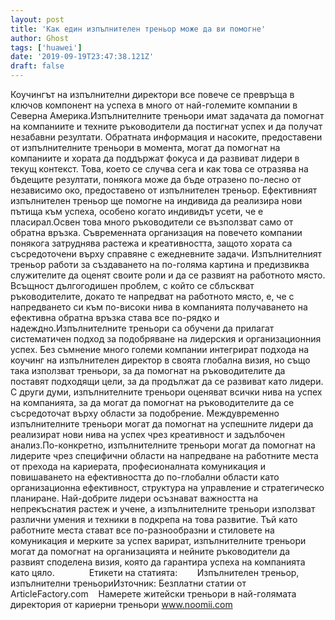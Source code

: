 ```yaml
---
layout: post
title: 'Как един изпълнителен треньор може да ви помогне'
author: Ghost
tags: ['huawei']
date: '2019-09-19T23:47:38.121Z'
draft: false
---
```


Коучингът на изпълнителни директори все повече се превръща в ключов компонент на успеха в много от най-големите компании в Северна Америка.Изпълнителните треньори имат задачата да помогнат на компаниите и техните ръководители да постигнат успех и да получат незабавни резултати. Обратната информация и насоките, предоставени от изпълнителните треньори в момента, могат да помогнат на компаниите и хората да поддържат фокуса и да развиват лидери в текущ контекст. Това, което се случва сега и как това се отразява на бъдещите резултати, понякога може да бъде отразено по-лесно от независимо око, предоставено от изпълнителен треньор. Ефективният изпълнителен треньор ще помогне на индивида да реализира нови пътища към успеха, особено когато индивидът усети, че е пласирал.Освен това много ръководители се възползват само от обратна връзка. Съвременната организация на повечето компании понякога затруднява растежа и креативността, защото хората са съсредоточени върху справяне с ежедневните задачи. Изпълнителният треньор работи за създаването на по-голяма картина и предизвиква служителите да оценят своите роли и да се развият на работното място. Всъщност дългогодишен проблем, с който се сблъскват ръководителите, докато те напредват на работното място, е, че с напредването си към по-високи нива в компанията получаването на ефективна обратна връзка става все по-рядко и надеждно.Изпълнителните треньори са обучени да прилагат систематичен подход за подобряване на лидерския и организационния успех. Без съмнение много големи компании интегрират подхода на коучинг на изпълнителен директор в своята глобална визия, но също така използват треньори, за да помогнат на ръководителите да поставят подходящи цели, за да продължат да се развиват като лидери. С други думи, изпълнителните треньори оценяват всички нива на успех на компанията, за да могат да помогнат на ръководителите да се съсредоточат върху области за подобрение. Междувременно изпълнителните треньори могат да помогнат на успешните лидери да реализират нови нива на успех чрез креативност и задълбочен анализ.По-конкретно, изпълнителните треньори могат да помогнат на лидерите чрез специфични области на напредване на работните места от прехода на кариерата, професионалната комуникация и повишаването на ефективността до по-глобални области като организационна ефективност, структура на управление и стратегическо планиране. Най-добрите лидери осъзнават важността на непрекъснатия растеж и учене, а изпълнителните треньори използват различни умения и техники в подкрепа на това развитие. Тъй като работните места стават все по-разнообразни и стиловете на комуникация и мерките за успех варират, изпълнителните треньори могат да помогнат на организацията и нейните ръководители да развият споделена визия, която да гарантира успеха на компанията като цяло.              Етикети на статията:        Изпълнителен треньор, изпълнителни треньориИзточник: Безплатни статии от ArticleFactory.com    Намерете житейски треньори в най-голямата директория от кариерни треньори www.noomii.com
